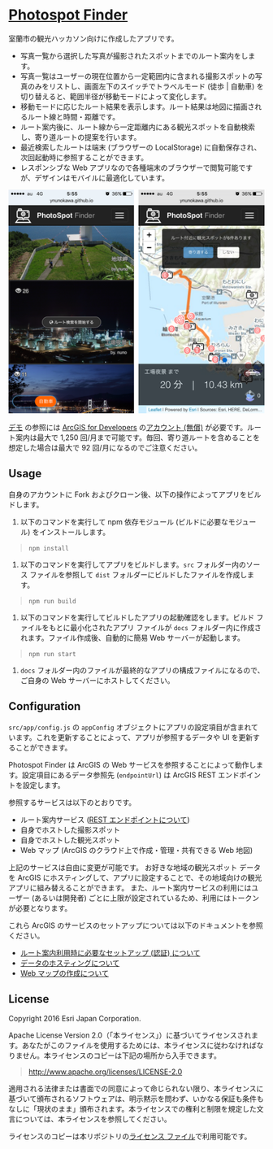 # [Photospot Finder](https://esrijapan.github.io/photospot-finder/)

室蘭市の観光ハッカソン向けに作成したアプリです。

- 写真一覧から選択した写真が撮影されたスポットまでのルート案内をします。
- 写真一覧はユーザーの現在位置から一定範囲内に含まれる撮影スポットの写真のみをリストし、画面左下のスイッチでトラベルモード (徒歩 | 自動車) を切り替えると、範囲半径が移動モードによって変化します。
- 移動モードに応じたルート結果を表示します。ルート結果は地図に描画されるルート線と時間・距離です。
- ルート案内後に、ルート線から一定距離内にある観光スポットを自動検索し、寄り道ルートの提案を行います。
- 最近検索したルートは端末 (ブラウザーの LocalStorage) に自動保存され、次回起動時に参照することができます。
- レスポンシブな Web アプリなので各種端末のブラウザーで閲覧可能ですが、デザインはモバイルに最適化しています。

![](img/app-screen.png)

[デモ](https://esrijapan.github.io/photospot-finder/) の参照には [ArcGIS for Developers](https://developers.arcgis.com/) の[アカウント (無償)](http://esrijapan.github.io/arcgis-dev-resources/get-dev-account/) が必要です。ルート案内は最大で 1,250 回/月まで可能です。毎回、寄り道ルートを含めることを想定した場合は最大で 92 回/月になるのでご注意ください。


## Usage

自身のアカウントに Fork およびクローン後、以下の操作によってアプリをビルドします。

1. 以下のコマンドを実行して npm 依存モジュール (ビルドに必要なモジュール) をインストールします。
> ```
> npm install
> ```

1. 以下のコマンドを実行してアプリをビルドします。`src` フォルダー内のソース ファイルを参照して `dist` フォルダーにビルドしたファイルを作成します。
> ```
> npm run build
> ```

1. 以下のコマンドを実行してビルドしたアプリの起動確認をします。ビルド ファイルをもとに最小化されたアプリ ファイルが `docs` フォルダー内に作成されます。ファイル作成後、自動的に簡易 Web サーバーが起動します。
> ```
> npm run start
> ```

1. `docs` フォルダー内のファイルが最終的なアプリの構成ファイルになるので、ご自身の Web サーバーにホストしてください。


## Configuration

`src/app/config.js` の `appConfig` オブジェクトにアプリの設定項目が含まれています。これを更新することによって、アプリが参照するデータや UI を更新することができます。

Photospot Finder は ArcGIS の Web サービスを参照することによって動作します。設定項目にあるデータ参照先 (`endpointUrl`) は ArcGIS REST エンドポイントを設定します。

参照するサービスは以下のとおりです。

- ルート案内サービス ([REST エンドポイントについて](http://resources.arcgis.com/en/help/arcgis-rest-api/#/Route_service_with_synchronous_execution/02r300000036000000/))
- 自身でホストした撮影スポット
- 自身でホストした観光スポット
- Web マップ (ArcGIS のクラウド上で作成・管理・共有できる Web 地図)

上記のサービスは自由に変更が可能です。
お好きな地域の観光スポット データを ArcGIS にホスティングして、アプリに設定することで、その地域向けの観光アプリに組み替えることができます。
また、ルート案内サービスの利用にはユーザー (あるいは開発者) ごとに上限が設定されているため、利用にはトークンが必要となります。

これら ArcGIS のサービスのセットアップについては以下のドキュメントを参照ください。

- [ルート案内利用時に必要なセットアップ (認証) について](http://esrijapan.github.io/arcgis-dev-resources/proxy-services/)
- [データのホスティングについて](http://esrijapan.github.io/arcgis-dev-resources/create-feature-service/)
- [Web マップの作成について](http://esrijapan.github.io/arcgis-dev-resources/create-webmap/)


## License

Copyright 2016 Esri Japan Corporation.

Apache License Version 2.0（「本ライセンス」）に基づいてライセンスされます。あなたがこのファイルを使用するためには、本ライセンスに従わなければなりません。本ライセンスのコピーは下記の場所から入手できます。

> http://www.apache.org/licenses/LICENSE-2.0

適用される法律または書面での同意によって命じられない限り、本ライセンスに基づいて頒布されるソフトウェアは、明示黙示を問わず、いかなる保証も条件もなしに「現状のまま」頒布されます。本ライセンスでの権利と制限を規定した文言については、本ライセンスを参照してください。

ライセンスのコピーは本リポジトリの[ライセンス ファイル](./LICENSE)で利用可能です。
